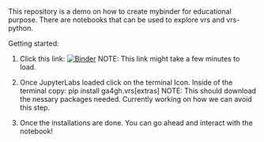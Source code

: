 This repository is a demo on how to create mybinder for educational purpose. There are notebooks that can be used to explore vrs and vrs-python. 

Getting started: 

1) Click this link: [![Binder](https://mybinder.org/badge_logo.svg)](https://mybinder.org/v2/gh/SalemBajjali/educational_notebooks/HEAD)
NOTE: This link might take a few minutes to load.

2) Once JupyterLabs loaded click on the terminal Icon. Inside of the terminal copy: pip install ga4gh.vrs[extras]
NOTE: This should download the nessary packages needed. Currently working on how we can avoid this step. 

3) Once the installations are done. You can go ahead and interact with the notebook!
